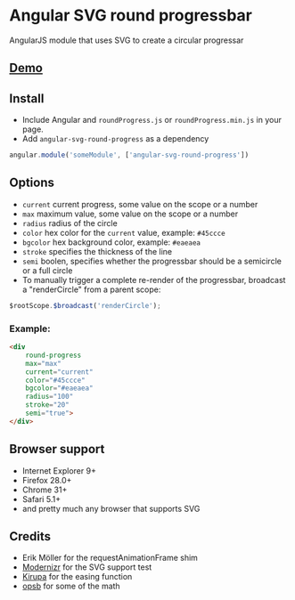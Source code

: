 # Angular SVG round progressbar

AngularJS module that uses SVG to create a circular progressar

## [Demo](http://crisbeto.github.io/angular-svg-round-progressbar/)

## Install

* Include Angular and `roundProgress.js` or `roundProgress.min.js` in your page.
* Add `angular-svg-round-progress` as a dependency

```javascript
angular.module('someModule', ['angular-svg-round-progress'])
```

## Options

* `current` current progress, some value on the scope or a number
* `max` maximum value, some value on the scope or a number
* `radius` radius of the circle
* `color` hex color for the `current` value, example: `#45ccce`
* `bgcolor` hex background color, example: `#eaeaea`
* `stroke` specifies the thickness of the line
* `semi` boolen, specifies whether the progressbar should be a semicircle or a full circle
* To manually trigger a complete re-render of the progressbar, broadcast a "renderCircle" from a parent scope:

```javascript
$rootScope.$broadcast('renderCircle');
```

### Example:

```html
<div 
	round-progress 
	max="max" 
	current="current" 
	color="#45ccce" 
	bgcolor="#eaeaea" 
	radius="100" 
	stroke="20"
	semi="true">
</div>
```

## Browser support

* Internet Explorer 9+
* Firefox 28.0+
* Chrome 31+
* Safari 5.1+
* and pretty much any browser that supports SVG

## Credits

* Erik Möller for the requestAnimationFrame shim
* [Modernizr](http://modernizr.com/) for the SVG support test
* [Kirupa](http://www.kirupa.com/forum/showthread.php?378287-Robert-Penner-s-Easing-Equations-in-Pure-JS-(no-jQuery)) for the easing function
* [opsb](http://stackoverflow.com/questions/5736398/how-to-calculate-the-svg-path-for-an-arc-of-a-circle) for some of the math
